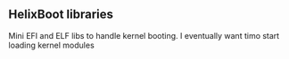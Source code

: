 ## HelixBoot libraries


Mini EFI and ELF libs to handle kernel booting. I eventually want timo start loading kernel modules
